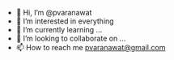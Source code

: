 - 👋 Hi, I’m @pvaranawat
- 👀 I’m interested in everything
- 🌱 I’m currently learning ...
- 💞️ I’m looking to collaborate on ...
- 📫 How to reach me pvaranawat@gmail.com

<!---
pvaranawat/pvaranawat is a ✨ special ✨ repository because its `README.md` (this file) appears on your GitHub profile.
You can click the Preview link to take a look at your changes.
--->
